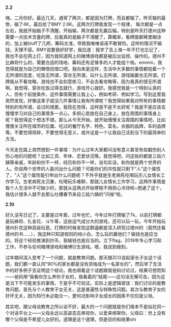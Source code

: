 
**2.2**

嗨，二月你好。最近几天，通宵了两次，都是因为打牌，而且都输了。昨天输的最惨，输了4K，最后给了BMY 2.6K。这两次打牌我发现一个规律， 每次都是一点左右，我就开始脑子不清醒，开始输，两次都是先赢后输。特别是昨天打德州这种需要一点技术含量的牌，后面真的是脑子不清醒了，算概率，看牌面都稀里糊涂的，加上被bluff了几把，筹码太浅，导致我唯唯诺诺不敢冒险。这样的情况不输钱，天理不容。BMY说要我好好学，我应道：我学了去上海一年不打也忘记了，我也不会在网上打，因为我知道网上的赌博游戏都是被后台监控、操作的。德州不比麻将什么的，需要合适的场地、筹码还有足够多的人才能组个局。emmm，我觉得就是为自己的懒惰找借口吧。我向来是这样，生活中大多数的事情都抱着一个无所谓的态度，吃饭无所谓，穿衣无所谓，玩什么无所谓，游戏输赢也无所谓。打牌我从不看攻略，游戏也不会刻意练习，不会去看攻略等，因为我真的很无所谓啊，我觉得，穿衣吃饭过得去就行，游戏开心就好。我感觉我是一个特别认真的人，但有个前提条件，这件事情需要让我上心，例如考研、例如学习。写到这里我突然发现，好像这辈子就没几件事情让我有所谓呢？我觉得如果我对所有的事情都特别的有所谓，会过的很累。我现在觉得，这样是不是不太好呢？我是不是应该去慢慢学习对自己的事情多一点心，多把心思放在自己身上，放在周围的事情身上呢？我觉得这个想法不错，那么从今天开始，就开始慢慢关注周围的事情吧，比如慢慢关注所在城市的位置、吃过的餐厅名字、特色、菜名，衣服的品牌，车的品牌等。不要觉得琐碎，不要觉得无意义，或许这是一个让我自己活到当下的最简单的方法。

今天走在路上突然想到一件事情：为什么过年大家都问没有意义甚至有些戳伤别人伤心地的问题呢？比如工资、年休、恋爱状况等。我觉得吧，问这些的都是三姑六姨等亲戚，年龄和你不一样，经历和你不一样，说句实话，和你就是两个世界的人。你说两个世界的人能问出什么问题？可能你们的共性就只剩下“人”这个属性了，“人”这个属性能引申出什么问题呢？不外乎就是生老病死吃喝玩乐儿女情长工作学习。生老病死太沉重，吃喝玩乐难聊，那就儿女情长工作学习，这两件事情是每个人生活中不可缺少的，那就从这两点开始寒暄不用担心冷场啦~想通了这个，我估计很多人就不会那么吐槽春节来自三姑六姨的“问候”啦。

**2.10**

好久没写日记了。主要是过年累，过年也忙。今年过年打牌输了7k，以前打牌都是玩麻将、扎金花、斗牛等，这些运气成分大的游戏，还可以玩一玩，今年开始玩德州扑克这种高级玩意。打牌的时候发现这群逼都是深入研究过德州的（竟然还看德州的书……），我这种只知道规则的纯小白，怎么玩的赢他们？输钱也是应当的。将这个经验推演到炒币，我输钱也是应当的。立下flag，2019年专心学习和工作，不参与任何赌博游戏和赌博衍生游戏。嗯，我说到做到。

过年期间深入思考了一个问题，就是教育问题。那天跟ZCG说起家长子女这个话题，我们都一直认同“90%的家长都是没有资格成为一名家长的”，然后举了生活中的好多例子去证明这个结论。我也顺着这个话题跟我爸妈讨论过，结果可想而知——爸妈用“我看你怎么养你子女的，我看着的”结尾——这句话无懈可击，因为这是当下不可能发生的事情，于是乎不可验证。实际上是逻辑错误：我们讨论的是教育问题，首先与个人教育子女无关，这是普遍性与特殊性问题。其次与教育子女的好坏无关，因为知行未必能合一，更何况影响子女成长的因素不仅仅是父母。

其实吧，跟父母谈教育之所以谈不好，最大的一个问题就是你们根本不是站在同一个对话平台上——父母永远以高姿态去审视你，以爱来绑架你。父母曰：世上没有哪个父母是不希望儿女好的。道理是这个道理，但是目的和结果shi
<!--stackedit_data:
eyJoaXN0b3J5IjpbLTMwODA4ODYwNSwtMjAyOTUzMjA4Nl19
-->